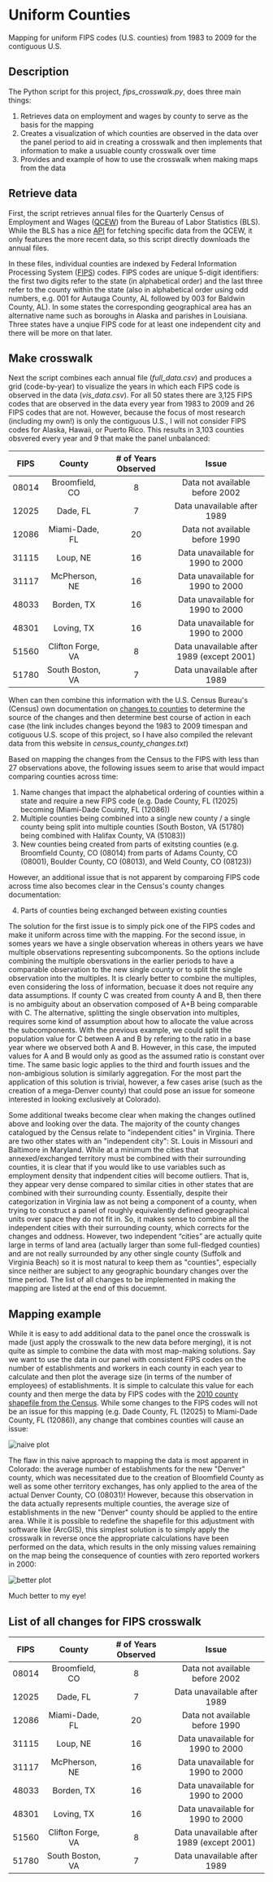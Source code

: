 # Uniform Counties
Mapping for uniform FIPS codes (U.S. counties) from 1983 to 2009 for the contiguous U.S.

## Description

The Python script for this project, *fips_crosswalk.py*, does three main things:

1. Retrieves data on employment and wages by county to serve as the basis for the mapping
2. Creates a visualization of which counties are observed in the data over the panel period to aid in creating a crosswalk and then implements that information to make a usuable county crosswalk over time
3. Provides and example of how to use the crosswalk when making maps from the data

## Retrieve data
First, the script retrieves annual files for the Quarterly Census of Employment and Wages ([QCEW](https://www.bls.gov/cew/downloadable-data-files.htm)) from the Bureau of Labor Statistics (BLS). While the BLS has a nice [API]() for fetching specific data from the QCEW, it only features the more recent data, so this script directly downloads the annual files.

In these files, individual counties are indexed by Federal Information Processing System ([FIPS](https://transition.fcc.gov/oet/info/maps/census/fips/fips.txt)) codes. FIPS codes are unique 5-digit identifiers: the first two digits refer to the state (in alphabetical order) and the last three refer to the county within the state (also in alphabetical order using odd numbers, e.g. 001 for Autauga County, AL followed by 003 for Baldwin County, AL). In some states the corresponding geographical area has an alternative name such as boroughs in Alaska and parishes in Louisiana. Three states have a unqiue FIPS code for at least one independent city and there will be more on that later.

## Make crosswalk

Next the script combines each annual file (*full_data.csv*) and produces a grid (code-by-year) to visualize the years in which each FIPS code is observed in the data (*vis_data.csv*). For all 50 states there are 3,125 FIPS codes that are observed in the data every year from 1983 to 2009 and 26 FIPS codes that are not. However, because the focus of most research (including my own!) is only the contiguous U.S., I will not consider FIPS codes for Alaska, Hawaii, or Puerto Rico. This results in 3,103 counties obsvered every year and 9 that make the panel unbalanced:

| FIPS | County | # of Years Observed | Issue |
| :---: | :---: | :---: | :---: |
| 08014 | Broomfield, CO | 8 | Data not available before 2002 |
| 12025 | Dade, FL | 7 | Data unavailable after 1989 |
| 12086 | Miami-Dade, FL | 20 | Data not available before 1990 |
| 31115 | Loup, NE | 16 | Data unavailable for 1990 to 2000 |
| 31117 | McPherson, NE | 16 | Data unavailable for 1990 to 2000 |
| 48033 | Borden, TX | 16 | Data unavailable for 1990 to 2000 |
| 48301 | Loving, TX | 16 | Data unavailable for 1990 to 2000 |
| 51560 | Clifton Forge, VA	 | 8 | Data unavailable after 1989 (except 2001) |
| 51780 | South Boston, VA | 7 | Data unavailable after 1989 |

When can then combine this information with the U.S. Census Bureau's (Census) own documentation on [changes to counties](https://www.census.gov/programs-surveys/geography/technical-documentation/county-changes.html) to determine the source of the changes and then determine best course of action in each case (the link includes changes beyond the 1983 to 2009 timespan and cotiguous U.S. scope of this project, so I have also compiled the relevant data from this website in *census_county_changes.txt*)

Based on mapping the changes from the Census to the FIPS with less than 27 observations above, the following issues seem to arise that would impact comparing counties across time: 

1. Name changes that impact the alphabetical ordering of counties within a state and require a new FIPS code (e.g. Dade County, FL (12025) becoming (Miami-Dade Couinty, FL (12086))
2. Multiple counties being combined into a single new county / a single county being split into multiple counties (South Boston, VA (51780) being combined with Halifax County, VA (51083))
3. New counties being created from parts of exitsting counties (e.g. Broomfield County, CO (08014) from parts of Adams County, CO (08001), Boulder County, CO (08013), and Weld County, CO (08123))

However, an additional issue that is not apparent by comparoing FIPS code across time also becomes clear in the Census's county changes documentation:

4. Parts of counties being exchanged between existing counties 

The solution for the first issue is to simply pick one of the FIPS codes and make it uniform across time with the mapping. For the second issue, in somes years we have a single observation whereas in others years we have multiple observations representing subcomponents. So the options include combining the multiple obersvations in the earlier periods to have a comparable observation to the new single county or to split the single observation into the multiples. It is clearly better to combine the multiples, even considering the loss of information, becuase it does not require any data assumptions. If county C was created from county A and B, then there is no ambiguity about an observation composed of A+B being comparable with C. The alternative, splitting the single observation into multiples, requires some kind of assumption about how to allocate the value across the subcomponents. With the previous example, we could split the population value for C between A and B by refering to the ratio in a base year where we observed both A and B. However, in this case, the imputed values for A and B would only as good as the assumed ratio is constant over time. The same basic logic applies to the third and fourth issues and the non-ambigious solution is similarly aggregation. For the most part the application of this solution is trivial, however, a few cases arise (such as the creation of a mega-Denver county) that could pose an issue for someone interested in looking exclusively at Colorado). 

Some additional tweaks become clear when making the changes outlined above and looking over the data. The majority of the county changes catalogued by the Census relate to "independent cities" in Virginia. There are two other states with an "independent city": St. Louis in Missouri and Baltimore in Maryland. While at a minimum the cities that annexed/exchanged territory must be combined with their surrounding counties, it is clear that if you would like to use variables such as employment density that indpendent cities will become outliers. That is, they appear very dense compared to similar cities in other states that are combined with their surrounding county. Essentially, despite their categorization in Virginia law as not being a component of a county, when trying to construct a panel of roughly equivalently defined geographical units over space they do not fit in. So, it makes sense to combine all the independent cities with their surrounding county, which corrects for the changes and oddness. However, two independent “cities” are actually quite large in terms of land area (actually larger than some full-fledged counties) and are not really surrounded by any other single county (Suffolk and Virginia Beach) so it is most natural to keep them as "counties", especially since neither are subject to any geographic boundary changes over the time period. The list of all changes to be implemented in making the mapping are listed at the end of this docuemnt.

## Mapping example
While it is easy to add additional data to the panel once the crosswalk is made (just apply the crosswalk to the new data before merging), it is not quite as simple to combine the data with most map-making solutions. Say we want to use the data in our panel with consistent FIPS codes on the number of establishments and workers in each county in each year to calculate and then plot the average size (in terms of the number of employees) of establishments. It is simple to calculate this value for each county and then merge the data by FIPS codes with the [2010 county shapefile from the Census](https://www.census.gov/geographies/mapping-files/time-series/geo/carto-boundary-file.2010.html). While some changes to the FIPS codes will not be an issue for this mapping (e.g. Dade County, FL (12025) to Miami-Dade County, FL (12086)), any change that combines counties will cause an issue:

![naive plot](first_plot.png)

The flaw in this naive approach to mapping the data is most apparent in Colorado: the average number of establishments for the new "Denver" county, which was necessitated due to the creation of Bloomfield County as well as some other territory exchanges, has only applied to the area of the actual Denver County, CO (08031)! However, because this observation in the data actually represents multiple counties, the average size of establishments in the new "Denver" county should be applied to the entire area. While it is possible to redefine the shapefile for this adjustment with software like (ArcGIS), this simplest solution is to simply apply the crosswalk in reverse once the appropriate calculations have been performed on the data, which results in the only missing values remaining on the map being the consequence of counties with zero reported workers in 2000:

![better plot](second_plot.png)

Much better to my eye!

## List of all changes for FIPS crosswalk

| FIPS | County | # of Years Observed | Issue |
| :---: | :---: | :---: | :---: |
| 08014 | Broomfield, CO | 8 | Data not available before 2002 |
| 12025 | Dade, FL | 7 | Data unavailable after 1989 |
| 12086 | Miami-Dade, FL | 20 | Data not available before 1990 |
| 31115 | Loup, NE | 16 | Data unavailable for 1990 to 2000 |
| 31117 | McPherson, NE | 16 | Data unavailable for 1990 to 2000 |
| 48033 | Borden, TX | 16 | Data unavailable for 1990 to 2000 |
| 48301 | Loving, TX | 16 | Data unavailable for 1990 to 2000 |
| 51560 | Clifton Forge, VA	 | 8 | Data unavailable after 1989 (except 2001) |
| 51780 | South Boston, VA | 7 | Data unavailable after 1989 |
